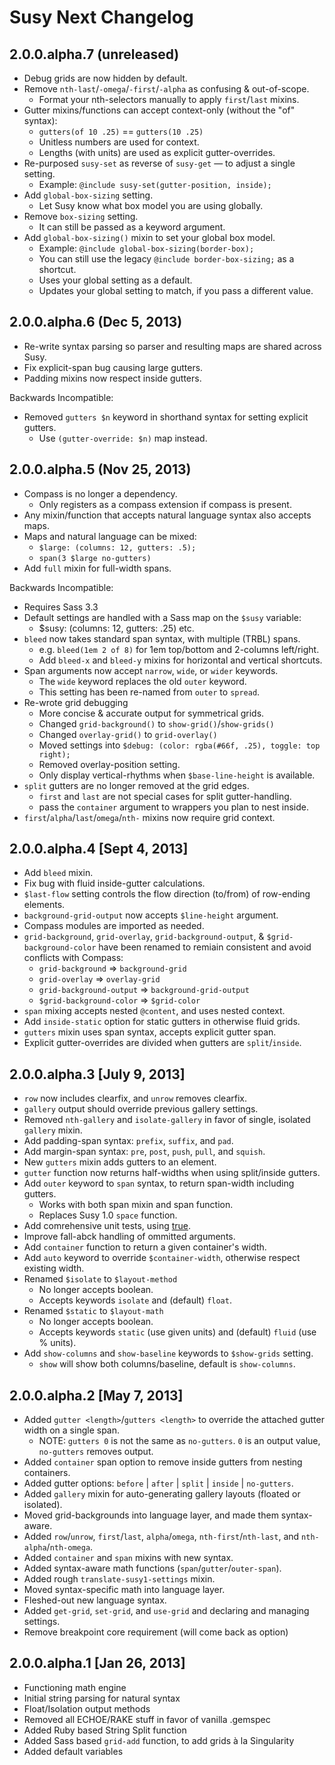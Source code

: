 Susy Next Changelog
===================

2.0.0.alpha.7 (unreleased)
--------------------------

* Debug grids are now hidden by default.
* Remove `nth-last`/`-omega`/`-first`/`-alpha` as confusing & out-of-scope.
  - Format your nth-selectors manually to apply `first`/`last` mixins.
* Gutter mixins/functions can accept context-only (without the "of" syntax):
  - `gutters(of 10 .25)` == `gutters(10 .25)`
  - Unitless numbers are used for context.
  - Lengths (with units) are used as explicit gutter-overrides.
* Re-purposed `susy-set` as reverse of `susy-get` — to adjust a single setting.
  - Example: `@include susy-set(gutter-position, inside);`
* Add `global-box-sizing` setting.
  - Let Susy know what box model you are using globally.
* Remove `box-sizing` setting.
  - It can still be passed as a keyword argument.
* Add `global-box-sizing()` mixin to set your global box model.
  - Example: `@include global-box-sizing(border-box);`
  - You can still use the legacy `@include border-box-sizing;` as a shortcut.
  - Uses your global setting as a default.
  - Updates your global setting to match, if you pass a different value.

2.0.0.alpha.6 (Dec 5, 2013)
---------------------------

* Re-write syntax parsing so parser and resulting maps are shared across Susy.
* Fix explicit-span bug causing large gutters.
* Padding mixins now respect inside gutters.

Backwards Incompatible:

* Removed `gutters $n` keyword in shorthand syntax for setting explicit gutters.
  - Use `(gutter-override: $n)` map instead.

2.0.0.alpha.5 (Nov 25, 2013)
----------------------------

* Compass is no longer a dependency.
  - Only registers as a compass extension if compass is present.
* Any mixin/function that accepts natural language syntax also accepts maps.
* Maps and natural language can be mixed:
  - `$large: (columns: 12, gutters: .5);`
  - `span(3 $large no-gutters)`
* Add `full` mixin for full-width spans.

Backwards Incompatible:

* Requires Sass 3.3
* Default settings are handled with a Sass map on the `$susy` variable:
  - $susy: (columns: 12, gutters: .25) etc.
* `bleed` now takes standard span syntax, with multiple (TRBL) spans.
  - e.g. `bleed(1em 2 of 8)` for 1em top/bottom and 2-columns left/right.
  - Add `bleed-x` and `bleed-y` mixins for horizontal and vertical shortcuts.
* Span arguments now accept `narrow`, `wide`, or `wider` keywords.
  - The `wide` keyword replaces the old `outer` keyword.
  - This setting has been re-named from `outer` to `spread`.
* Re-wrote grid debugging
  - More concise & accurate output for symmetrical grids.
  - Changed `grid-background()` to `show-grid()`/`show-grids()`
  - Changed `overlay-grid()` to `grid-overlay()`
  - Moved settings into `$debug: (color: rgba(#66f, .25), toggle: top right);`
  - Removed overlay-position setting.
  - Only display vertical-rhythms when `$base-line-height` is available.
* `split` gutters are no longer removed at the grid edges.
  - `first` and `last` are not special cases for split gutter-handling.
  - pass the `container` argument to wrappers you plan to nest inside.
* `first`/`alpha`/`last`/`omega`/`nth-` mixins now require grid context.

2.0.0.alpha.4 [Sept 4, 2013]
----------------------------

* Add `bleed` mixin.
* Fix bug with fluid inside-gutter calculations.
* `$last-flow` setting controls the flow direction (to/from) of row-ending elements.
* `background-grid-output` now accepts `$line-height` argument.
* Compass modules are imported as needed.
* `grid-background`, `grid-overlay`, `grid-background-output`, & `$grid-background-color`
  have been renamed to remiain consistent and avoid conflicts with Compass:
  - `grid-background` => `background-grid`
  - `grid-overlay` => `overlay-grid`
  - `grid-background-output` => `background-grid-output`
  - `$grid-background-color` => `$grid-color`
* `span` mixing accepts nested `@content`, and uses nested context.
* Add `inside-static` option for static gutters in otherwise fluid grids.
* `gutters` mixin uses span syntax, accepts explicit gutter span.
* Explicit gutter-overrides are divided when gutters are `split`/`inside`.

2.0.0.alpha.3 [July 9, 2013]
----------------------------

* `row` now includes clearfix, and `unrow` removes clearfix.
* `gallery` output should override previous gallery settings.
* Removed `nth-gallery` and `isolate-gallery` in favor of single, isolated `gallery` mixin.
* Add padding-span syntax: `prefix`, `suffix`, and `pad`.
* Add margin-span syntax: `pre`, `post`, `push`, `pull`, and `squish`.
* New `gutters` mixin adds gutters to an element.
* `gutter` function now returns half-widths when using split/inside gutters.
* Add `outer` keyword to `span` syntax, to return span-width including gutters.
  - Works with both span mixin and span function.
  - Replaces Susy 1.0 `space` function.
* Add comrehensive unit tests, using [true](http://eric.andmeyer.com/true/).
* Improve fall-abck handling of ommitted arguments.
* Add `container` function to return a given container's width.
* Add `auto` keyword to override `$container-width`, otherwise respect existing width.
* Renamed `$isolate` to `$layout-method`
  - No longer accepts boolean.
  - Accepts keywords `isolate` and (default) `float`.
* Renamed `$static` to `$layout-math`
  - No longer accepts boolean.
  - Accepts keywords `static` (use given units) and (default) `fluid` (use % units).
* Add `show-columns` and `show-baseline` keywords to `$show-grids` setting.
  - `show` will show both columns/baseline, default is `show-columns`.

2.0.0.alpha.2 [May 7, 2013]
---------------------------

* Added `gutter <length>`/`gutters <length>` to override the attached gutter width on a single span.
  - NOTE: `gutters 0` is not the same as `no-gutters`. `0` is an output value, `no-gutters` removes output.
* Added `container` span option to remove inside gutters from nesting containers.
* Added gutter options: `before` | `after` | `split` | `inside` | `no-gutters`.
* Added `gallery` mixin for auto-generating gallery layouts (floated or isolated).
* Moved grid-backgrounds into language layer, and made them syntax-aware.
* Added `row`/`unrow`, `first`/`last`, `alpha`/`omega`, `nth-first`/`nth-last`, and `nth-alpha`/`nth-omega`.
* Added `container` and `span` mixins with new syntax.
* Added syntax-aware math functions (`span`/`gutter`/`outer-span`).
* Added rough `translate-susy1-settings` mixin.
* Moved syntax-specific math into language layer.
* Fleshed-out new language syntax.
* Added `get-grid`, `set-grid`, and `use-grid` and declaring and managing settings.
* Remove breakpoint core requirement (will come back as option)

2.0.0.alpha.1 [Jan 26, 2013]
----------------------------

* Functioning math engine
* Initial string parsing for natural syntax
* Float/Isolation output methods
* Removed all ECHOE/RAKE stuff in favor of vanilla .gemspec
* Added Ruby based String Split function
* Added Sass based `grid-add` function, to add grids à la Singularity
* Added default variables

